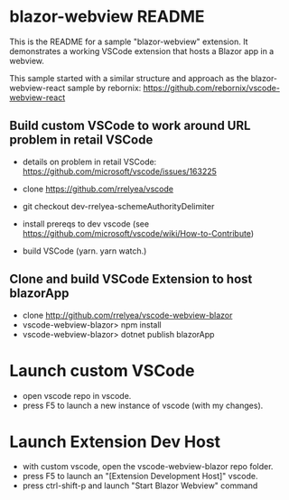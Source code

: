 # blazor-webview README

This is the README for a sample "blazor-webview" extension. It demonstrates a working VSCode
extension that hosts a Blazor app in a webview.

This sample started with a similar structure and approach as the blazor-webview-react sample by rebornix: https://github.com/rebornix/vscode-webview-react

## Build custom VSCode to work around URL problem in retail VSCode

- details on problem in retail VSCode: https://github.com/microsoft/vscode/issues/163225

- clone https://github.com/rrelyea/vscode
- git checkout dev-rrelyea-schemeAuthorityDelimiter
- install prereqs to dev vscode (see https://github.com/microsoft/vscode/wiki/How-to-Contribute)
- build VSCode (yarn. yarn watch.)

## Clone and build VSCode Extension to host blazorApp
- clone http://github.com/rrelyea/vscode-webview-blazor
- vscode-webview-blazor> npm install
- vscode-webview-blazor> dotnet publish blazorApp

# Launch custom VSCode
- open vscode repo in vscode.
- press F5 to launch a new instance of vscode (with my changes).

# Launch Extension Dev Host
- with custom vscode, open the vscode-webview-blazor repo folder.
- press F5 to launch an "[Extension Development Host]" vscode.
- press ctrl-shift-p and launch "Start Blazor Webview" command
